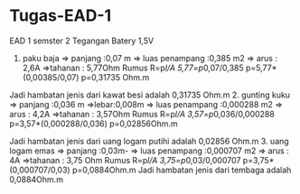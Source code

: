 # Tugas-EAD-1
EAD 1 semster 2
Tegangan Batery 1,5V 
1.	paku baja  => panjang :0,07 m    => luas penampang :0,385 m2     => arus  : 2,6A =>tahanan : 5,77Ohm
 	Rumus   R=p*l/A
    	  5,77=p*0,07/0,385
     	 p=5,77*(0,00385/0,07)
       p=0,31735 Ohm.m
         
  Jadi hambatan jenis dari kawat besi adalah 0,31735 Ohm.m
2.	gunting kuku  => panjang :0,036 m =>lebar:0,008m => luas penampang :0,000288 m2     => arus  : 4,2A =>tahanan : 3,57Ohm
    Rumus   R=p*l/A
  	    3,57=p*0,036/0,000288
 	      p=3,57*(0,000288/0,036)
   	    p=0,02856Ohm.m
         
  Jadi hambatan jenis dari uang logam putihi adalah 0,02856 Ohm.m
3.	uang logam emas => panjang :0,03m- => luas penampang :0,000707 m2 => arus  : 4A =>tahanan : 3,75 Ohm
        Rumus    R=p*l/A
        3,75=p*0,03/0,000707
      	p=3,75*(0,000707/0,03)
               p=0,0884Ohm.m
 	Jadi hambatan jenis dari tembaga adalah 0,0884Ohm.m
